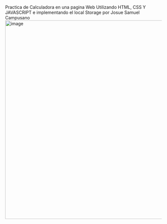 Practica de Calculadora en una pagina Web Utilizando HTML, CSS Y JAVASCRIPT e implementando el local Storage por Josue Samuel Campusano
<img width="1361" height="640" alt="image" src="https://github.com/user-attachments/assets/87b4cee3-f5b9-484c-9eb8-df93887b643a" />


